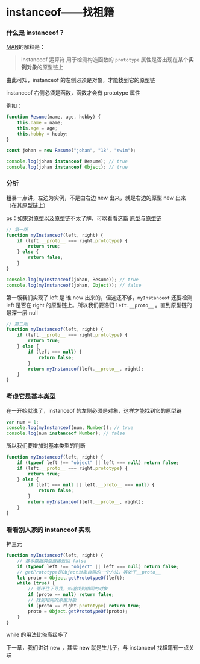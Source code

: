 # instanceof——找祖籍

### 什么是 instanceof？

[MAN](https://developer.mozilla.org/zh-CN/docs/Web/JavaScript/Reference/Operators/instanceof)的解释是：

> instanceof 运算符 用于检测构造函数的 `prototype` 属性是否出现在某个**实例对象**的原型链上

由此可知，instanceof 的左侧必须是对象，才能找到它的原型链

instanceof 右侧必须是函数，函数才会有 prototype 属性

例如：

```javascript
function Resume(name, age, hobby) {
    this.name = name;
    this.age = age;
    this.hobby = hobby;
}

const johan = new Resume("johan", "18", "swim");

console.log(johan instanceof Resume); // true
console.log(johan instanceof Object); // true
```

### 分析

粗暴一点讲，左边为实例，不是由右边 new 出来，就是右边的原型 new 出来（在其原型链上）

ps：如果对原型以及原型链不太了解，可以看看这篇 [原型与原型链](../原型与原型链.md)

```javascript
// 第一版
function myInstanceof(left, right) {
    if (left.__proto__ === right.prototype) {
        return true;
    } else {
        return false;
    }
}

console.log(myInstanceof(johan, Resume)); // true
console.log(myInstanceof(johan, Object)); // false
```

第一版我们实现了 left 是 谁 new 出来的，但这还不够，`myInstanceof` 还要检测 left 是否在 right 的原型链上。所以我们要递归 `left.__proto__` 。直到原型链的最深一层 null

```javascript
// 第二版
function myInstanceof(left, right) {
    if (left.__proto__ === right.prototype) {
        return true;
    } else {
        if (left === null) {
            return false;
        }
        return myInstanceof(left.__proto__, right);
    }
}
```

### 考虑它是基本类型

在一开始就说了，instanceof 的左侧必须是对象，这样才能找到它的原型链

```javascript
var num = 1;
console.log(myInstanceof(num, Number)); // true
console.log(num instanceof Number); // false
```

所以我们要增加对基本类型的判断

```javascript
function myInstanceof(left, right) {
    if (typeof left !== "object" || left === null) return false;
    if (left.__proto__ === right.prototype) {
        return true;
    } else {
        if (left === null || left.__proto__ === null) {
            return false;
        }
        return myInstanceof(left.__proto__, right);
    }
}
```

### 看看别人家的 instanceof 实现

神三元

```javascript
function myInstanceof(left, right) {
    // 基本数据类型直接返回 false
    if (typeof left !== "object" || left === null) return false;
    // getPrototype是Object对象自带的一个方法，等效于__proto__
    let proto = Object.getPrototypeOf(left);
    while (true) {
        // 循环往下寻找，知道找到相同的对象
        if (proto == null) return false;
        // 找到相同的原型对象
        if (proto == right.prototype) return true;
        proto = Object.getPrototypeOf(proto);
    }
}
```

while 的用法比俺高级多了

下一章，我们讲讲 new ，其实 new 就是生儿子，与 instanceof 找祖籍有一点关联
